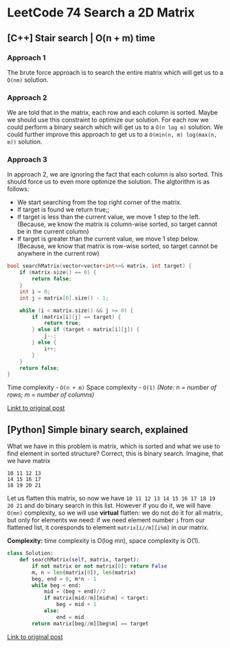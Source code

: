 # LeetCode 74 Search a 2D Matrix
## [C++] Stair search | O(n + m) time
### Approach 1
The brute force approach is to search the entire matrix which will get us to a `O(nm)` solution.

### Approach 2
We are told that in the matrix, each row and each column is sorted. Maybe we should use this constraint to optimize our solution. For each row we could perform a binary search which will get us to a `O(n log m)` solution. We could further improve this approach to get us to a `O(min(n, m) log(max(n, m))` solution.

### Approach 3
In approach 2, we are ignoring the fact that each column is also sorted. This should force us to even more optimize the solution. The algtorithm is as follows:

* We start searching from the top right corner of the matrix.
* If target is found we return true;;
* If target is less than the current value, we move 1 step to the left. (Because, we know the matrix is column-wise sorted, so target cannot be in the current column)
* If target is greater than the current value, we move 1 step below. (Because, we know that matrix is row-wise sorted, so target cannot be anywhere in the current row)

```c++
bool searchMatrix(vector<vector<int>>& matrix, int target) {
	if (matrix.size() == 0) {
		return false;
	}
	int i = 0;
	int j = matrix[0].size() - 1;

	while (i < matrix.size() && j >= 0) {
		if (matrix[i][j] == target) {
			return true;
		} else if (target < matrix[i][j]) {
			j--;
		} else {
			i++;
		}
	}
	return false;
}
```

Time complexity - `O(n + m)`
Space complexity - `O(1)`
*(Note: n = number of rows; m = number of columns)*

[Linkt to original post](https://leetcode.com/problems/search-a-2d-matrix/discuss/896744/C%2B%2B-Stair-search-or-O(n-%2B-m)-time)

## [Python] Simple binary search, explained
What we have in this problem is matrix, which is sorted and what we use to find element in sorted structure? Correct, this is binary search. Imagine, that we have matrix

```
10 11 12 13
14 15 16 17
18 19 20 21
```

Let us flatten this matrix, so now we have `10 11 12 13 14 15 16 17 18 19 20 21` and do binary search in this list. However if you do it, we will have `O(mn)` complexity, so we will use **virtual** flatten: we do not do it for all matrix, but only for elements we need: if we need element number `i` from our flattened list, it coresponds to element `matrix[i//m][i%m]` in our matrix.

**Complexity:** time complexity is O(log mn), space complexity is O(1).

```python
class Solution:
    def searchMatrix(self, matrix, target):
        if not matrix or not matrix[0]: return False
        m, n = len(matrix[0]), len(matrix)
        beg, end = 0, m*n - 1
        while beg < end:
            mid = (beg + end)//2
            if matrix[mid//m][mid%m] < target:
                beg = mid + 1
            else:
                end = mid
        return matrix[beg//m][beg%m] == target
```

[Link to original post](https://leetcode.com/problems/search-a-2d-matrix/discuss/896821/Python-Simple-binary-search-explained)